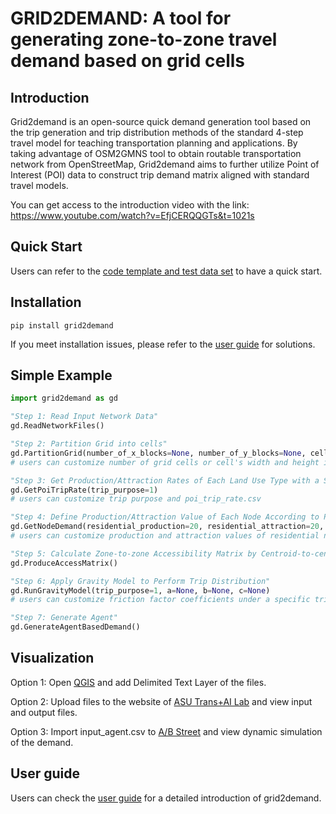 # GRID2DEMAND: A tool for generating zone-to-zone travel demand based on grid cells

## Introduction
Grid2demand is an open-source quick demand generation tool based on the trip generation and trip distribution methods of the standard 4-step travel model for teaching transportation planning and applications. By taking advantage of OSM2GMNS tool to obtain routable transportation network from OpenStreetMap, Grid2demand aims to further utilize Point of Interest (POI) data to construct trip demand matrix aligned with standard travel models.

You can get access to the introduction video with the link: https://www.youtube.com/watch?v=EfjCERQQGTs&t=1021s

## Quick Start
Users can refer to the [code template and test data set](https://github.com/asu-trans-ai-lab/Grid2Demand/) to have a quick start.

## Installation
```
pip install grid2demand
```
If you meet installation issues, please refer to the [user guide](https://github.com/asu-trans-ai-lab/grid2demand/blob/main/README.md) for solutions.


## Simple Example
```python
import grid2demand as gd

"Step 1: Read Input Network Data"
gd.ReadNetworkFiles()

"Step 2: Partition Grid into cells"
gd.PartitionGrid(number_of_x_blocks=None, number_of_y_blocks=None, cell_width=1000, cell_height=1000)
# users can customize number of grid cells or cell's width and height in meters

"Step 3: Get Production/Attraction Rates of Each Land Use Type with a Specific Trip Purpose"
gd.GetPoiTripRate(trip_purpose=1)
# users can customize trip purpose and poi_trip_rate.csv

"Step 4: Define Production/Attraction Value of Each Node According to POI Type"
gd.GetNodeDemand(residential_production=20, residential_attraction=20, boundary_production=1000, boundary_attraction=1000)
# users can customize production and attraction values of residential nodes and boundary nodes

"Step 5: Calculate Zone-to-zone Accessibility Matrix by Centroid-to-centroid Straight Distance"
gd.ProduceAccessMatrix()

"Step 6: Apply Gravity Model to Perform Trip Distribution"
gd.RunGravityModel(trip_purpose=1, a=None, b=None, c=None)
# users can customize friction factor coefficients under a specific trip purpose

"Step 7: Generate Agent"
gd.GenerateAgentBasedDemand()
```

## Visualization
Option 1: Open [QGIS](https://www.qgis.org/) and add Delimited Text Layer of the files.

Option 2: Upload files to the website of [ASU Trans+AI Lab](https://asu-trans-ai-lab.github.io/index.html#/) and view input and output files.

Option 3: Import input_agent.csv to [A/B Street](https://a-b-street.github.io/docs/howto/asu.html) and view dynamic simulation of the demand. 

## User guide
Users can check the [user guide](https://github.com/asu-trans-ai-lab/grid2demand/blob/main/README.md) for a detailed introduction of grid2demand.
